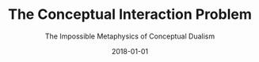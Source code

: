 ---
title: The Conceptual Interaction Problem
subtitle: The Impossible Metaphysics of Conceptual Dualism
date: 2018-01-01
resources:
  - In Progress
description: "I show how a conceptual gap between the phenomenal facts and the functional facts makes any metaphysical link between the two unintelligible. In short, we run into a conceptual interaction problem that mirrors the old, familiar substance interaction problem."
---